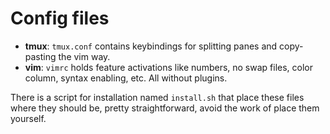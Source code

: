 # Config files

- **tmux**: `tmux.conf` contains keybindings for splitting panes and copy-pasting the vim way.
- **vim**: `vimrc` holds feature activations like numbers, no swap files, color column, syntax enabling, etc. All without plugins.

There is a script for installation named `install.sh` that place these files where they should be, pretty straightforward, avoid the work of place them yourself.
